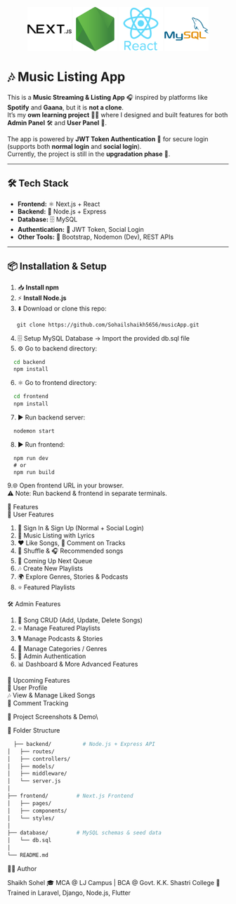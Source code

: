 <p align="center">
  <img src="https://raw.githubusercontent.com/devicons/devicon/master/icons/nextjs/nextjs-original-wordmark.svg" alt="Next.js Logo" width="100"/>
  <img src="https://raw.githubusercontent.com/devicons/devicon/master/icons/nodejs/nodejs-original.svg" alt="Node.js Logo" width="100"/>
  <img src="https://raw.githubusercontent.com/devicons/devicon/master/icons/react/react-original-wordmark.svg" alt="React Logo" width="100"/>
  <img src="https://raw.githubusercontent.com/devicons/devicon/master/icons/mysql/mysql-original-wordmark.svg" alt="MySQL Logo" width="100"/>
</p>

# 🎶 Music Listing App 

This is a **Music Streaming & Listing App** 🎧 inspired by platforms like **Spotify** and **Gaana**, but it is **not a clone**.  
It’s my **own learning project** 👨‍💻 where I designed and built features for both **Admin Panel** 🛠 and **User Panel** 👤.  

The app is powered by **JWT Token Authentication** 🔑 for secure login (supports both **normal login** and **social login**).  
Currently, the project is still in the **upgradation phase** 🚀.

---

## 🛠️ Tech Stack

- **Frontend:** ⚛️ Next.js + React  
- **Backend:** 🌱 Node.js + Express  
- **Database:** 🗄 MySQL  
- **Authentication:** 🔑 JWT Token, Social Login  
- **Other Tools:** 🎨 Bootstrap, Nodemon (Dev), REST APIs

---

## 📦 Installation & Setup

1. 📥 **Install npm**
2. ⚡ **Install Node.js**
3. ⬇️ Download or clone this repo:
```
   git clone https://github.com/Sohailshaikh5656/musicApp.git
```
4. 🗄 Setup MySQL Database → Import the provided db.sql file
5. ⚙️ Go to backend directory:
```bash
  cd backend
  npm install
```
6. ⚛️ Go to frontend directory:
```bash
  cd frontend
  npm install
```
7. ▶️ Run backend server:
```bash
  nodemon start
```
8. ▶️ Run frontend:
```
  npm run dev
  # or
  npm run build
```

9.🌐 Open frontend URL in your browser.<br/>
⚠️ Note: Run backend & frontend in separate terminals.

🌟 Features<br/>
  👤 User Features<br/>
  1. 🔑 Sign In & Sign Up (Normal + Social Login)
  2. 🎵 Music Listing with Lyrics
  3. ❤️ Like Songs, 💬 Comment on Tracks
  4. 🔀 Shuffle & 🎧 Recommended songs
  5. 📌 Coming Up Next Queue
  6. 🎶 Create New Playlists
  7. 🌍 Explore Genres, Stories & Podcasts
  8. ⭐ Featured Playlists

  🛠 Admin Features<br/>
  1. 🎵 Song CRUD (Add, Update, Delete Songs)
  2. ⭐ Manage Featured Playlists
  3. 🎙 Manage Podcasts & Stories
  4. 🎼 Manage Categories / Genres
  5. 🔑 Admin Authentication
  6. 📊 Dashboard & More Advanced Features

🔮 Upcoming Features<br/>
  👤 User Profile<br/>
  🎶 View & Manage Liked Songs<br/>
  💬 Comment Tracking<br/>

📸 Project Screenshots & Demo\

📂 Folder Structure
```bash 
  ├── backend/          # Node.js + Express API
│   ├── routes/
│   ├── controllers/
│   ├── models/
│   ├── middleware/
│   └── server.js
│
├── frontend/         # Next.js Frontend
│   ├── pages/
│   ├── components/
│   └── styles/
│
├── database/         # MySQL schemas & seed data
│   └── db.sql
│
└── README.md

```

👨‍💻 Author

Shaikh Sohel
🎓 MCA @ LJ Campus | BCA @ Govt. K.K. Shastri College
💼 Trained in Laravel, Django, Node.js, Flutter

